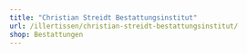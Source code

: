 ```yaml
---
title: "Christian Streidt Bestattungsinstitut"
url: /illertissen/christian-streidt-bestattungsinstitut/
shop: Bestattungen
---
```

